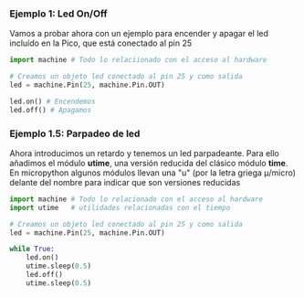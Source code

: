### Ejemplo 1: Led On/Off

Vamos a probar ahora con un ejemplo para encender y apagar el led incluído en la Pico, que está conectado al pin 25

```python
import machine # Todo lo relaciionado con el acceso al hardware

# Creamos un objeto led conectado al pin 25 y como salida
led = machine.Pin(25, machine.Pin.OUT)

led.on() # Encendemos
led.off() # Apagamos
```

### Ejemplo 1.5: Parpadeo de led

Ahora introducimos un retardo y tenemos un led parpadeante. Para ello añadimos el módulo **utime**, una versión reducida del clásico módulo **time**. En micropython algunos módulos llevan una "u" (por la letra griega μ/micro) delante del nombre para indicar que son versiones reducidas 


```python
import machine # Todo lo relacionado con el acceso al hardware
import utime   # utilidades relacionadas con el tiempo

# Creamos un objeto led conectado al pin 25 y como salida
led = machine.Pin(25, machine.Pin.OUT)

while True:
    led.on()
    utime.sleep(0.5)
    led.off()
    utime.sleep(0.5)    

```


